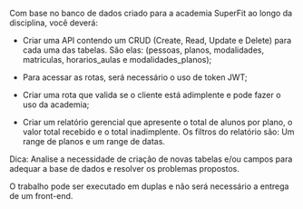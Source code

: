 Com base no banco de dados criado para a academia SuperFit ao longo da disciplina, você deverá:

- Criar uma API contendo um CRUD (Create, Read, Update e Delete) para cada uma das tabelas. São elas: (pessoas, planos, modalidades, matriculas, horarios_aulas e modalidades_planos);

- Para acessar as rotas, será necessário o uso de token JWT;

- Criar uma rota que valida se o cliente está adimplente e pode fazer o uso da academia;

- Criar um relatório gerencial que apresente o total de alunos por plano, o valor total recebido e o total inadimplente. Os filtros do relatório são: Um range de planos e um range de datas.

Dica: Analise a necessidade de criação de novas tabelas e/ou campos para adequar a base de dados e resolver os problemas propostos.

O trabalho pode ser executado em duplas e não será necessário a entrega de um front-end.